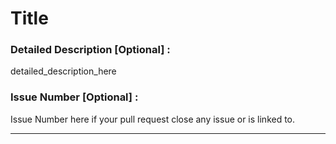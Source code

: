 # Title

### Detailed Description [Optional] :
detailed_description_here

### Issue Number [Optional] :
Issue Number here if your pull request close any issue or is linked to.

----  
